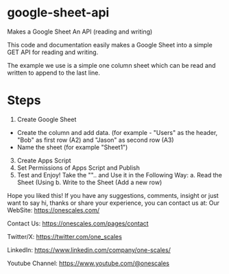 # google-sheet-api
Makes a Google Sheet An API (reading and writing)

This code and documentation easily makes a Google Sheet into a simple GET API for reading and writing. 

The example we use is a simple one column sheet which can be read and written to append to the last line.

# Steps

1. Create Google Sheet
- Create the column and add data. (for example - "Users" as the header, "Bob" as first row (A2) and "Jason" as second row (A3)
- Name the sheet (for example "Sheet1")
3. Create Apps Script
4. Set Permissions of Apps Script and Publish
5. Test and Enjoy!
Take the "".. and Use it in the Following Way:
a. Read the Sheet (Using
b. Write to the Sheet (Add a new row)

Hope you liked this!
If you have any suggestions, comments, insight or just want to say hi, thanks or share your experience, you can contact us at:
Our WebSite: https://onescales.com/

Contact Us: https://onescales.com/pages/contact

Twitter/X: https://twitter.com/one_scales

LinkedIn: https://www.linkedin.com/company/one-scales/

Youtube Channel: https://www.youtube.com/@onescales



